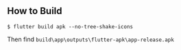 ## How to Build

```
$ flutter build apk --no-tree-shake-icons
```

Then find `build\app\outputs\flutter-apk\app-release.apk`
